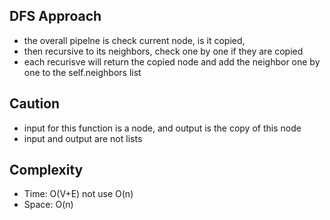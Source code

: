## DFS Approach 
- the overall pipelne is check current node, is it copied, 
- then recursive to its neighbors, check one by one if they are copied
- each recurisve will return the copied node and add the neighbor one by one to the self.neighbors list 

## Caution
- input for this function is a node, and output is the copy of this node 
- input and output are not lists

## Complexity
- Time: O(V+E) not use O(n)
- Space: O(n)